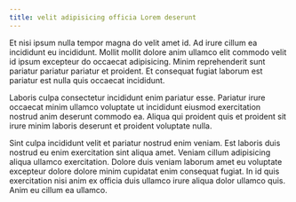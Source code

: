 ```yaml
---
title: velit adipisicing officia Lorem deserunt
---
```


Et nisi ipsum nulla tempor magna do velit amet id. Ad irure cillum ea incididunt eu incididunt. Mollit mollit dolore anim ullamco elit commodo velit id ipsum excepteur do occaecat adipisicing. Minim reprehenderit sunt pariatur pariatur pariatur et proident. Et consequat fugiat laborum est pariatur est nulla quis occaecat incididunt.

Laboris culpa consectetur incididunt enim pariatur esse. Pariatur irure occaecat minim ullamco voluptate ut incididunt eiusmod exercitation nostrud anim deserunt commodo ea. Aliqua qui proident quis et proident sit irure minim laboris deserunt et proident voluptate nulla.

Sint culpa incididunt velit et pariatur nostrud enim veniam. Est laboris duis nostrud eu enim exercitation sint aliqua amet. Veniam cillum adipisicing aliqua ullamco exercitation. Dolore duis veniam laborum amet eu voluptate excepteur dolore dolore minim cupidatat enim consequat fugiat. In id quis exercitation nisi anim ex officia duis ullamco irure aliqua dolor ullamco quis. Anim eu cillum ea ullamco.